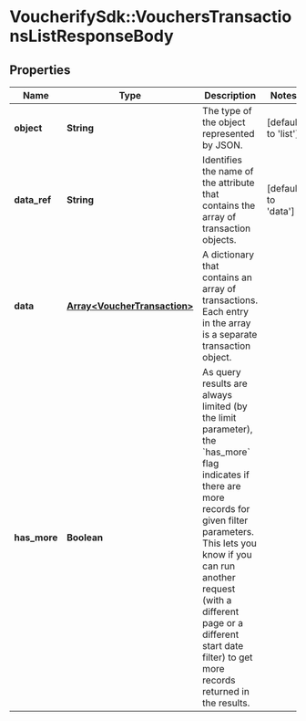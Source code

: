 # VoucherifySdk::VouchersTransactionsListResponseBody

## Properties

| Name | Type | Description | Notes |
| ---- | ---- | ----------- | ----- |
| **object** | **String** | The type of the object represented by JSON. | [default to &#39;list&#39;] |
| **data_ref** | **String** | Identifies the name of the attribute that contains the array of transaction objects. | [default to &#39;data&#39;] |
| **data** | [**Array&lt;VoucherTransaction&gt;**](VoucherTransaction.md) | A dictionary that contains an array of transactions. Each entry in the array is a separate transaction object. |  |
| **has_more** | **Boolean** | As query results are always limited (by the limit parameter), the &#x60;has_more&#x60; flag indicates if there are more records for given filter parameters. This lets you know if you can run another request (with a different page or a different start date filter) to get more records returned in the results. |  |

